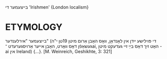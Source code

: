 בייצעמער
די
'Irishmen'
{London localism}

ETYMOLOGY
===========
בייצעמער "אירלענדער" (די פּוילישע ייִדן אין לאָנדאָן, וואָס האָבן אַרום מיטן 19טן י"ה געשאַפֿן דאָס וואָרט, האָבן אייער אַרויסגערעדט ־ai, האָט זיך דאָס בײַ זיי געדעקט מיטן -ai אין Ireland) {...}.
[M. Weinreich, Geshikhte, 3: 321]
